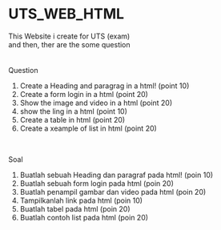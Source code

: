 # UTS_WEB_HTML
This Website i create for UTS (exam) <br>
and then, ther are the some question <br>
<br>
<br>
Question<br>
1. Create a Heading and paragrag in a html! (point 10)<br>
2. Create a form login in a html (point 20)<br>
3. Show the image and video in a html (point 20)<br>
4. show the ling in a html (point 10)<br>
5. Create a table in html (point 20)<br>
6. Create a xeample of list in html (point 20)<br>
<br>


Soal<br> 
1. Buatlah sebuah Heading dan paragraf pada html! (poin 10)<br>
2. Buatlah sebuah form login pada html (poin 20)<br>
3. Buatlah penampil gambar dan video pada html (poin 20)<br>
4. Tampilkanlah link pada html (poin 10)<br>
5. Buatlah tabel pada html (poin 20)<br>
6. Buatlah contoh list pada html (poin 20)<br>
